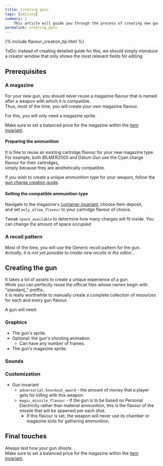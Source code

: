 ```yaml
---
title: Creating guns
tags: [editing] 
summary: |
    This article will guide you through the process of creating new guns inside the [Editor setup](editor_setup).
permalink: creating_guns
---
```


{% include flavour_creation_tip.html %}

ToDo: instead of creating detailed guide for this, we should simply introduce a creator window that only shows the most relevant fields for editing.

## Prerequisites

### A magazine

For your new gun, you should never reuse a magazine flavour that is named after a weapon with which it is compatible.  
Thus, most of the time, you will create your own magazine flavour.

For this, you will only need a magazine sprite.

Make sure to set a balanced price for the magazine within the [item invariant](item_component).

#### Preparing the ammunition

It is fine to reuse an existing cartridge flavour for your new magazine type.  
For example, both BILMER2000 and Datum Gun use the Cyan charge flavour for their cartridges,  
simply because they are aesthetically compatible.  

If you wish to create a unique ammunition type for your weapon, follow the [gun charge creation guide](creating_charges).

#### Setting the compatible ammunition type

Navigate to the magazine's [container invariant](container_component), choose Item deposit,  
and set ``only_allow_flavour`` to your cartridge flavour of choice.

Tweak ``space_available`` to determine how many charges will fit inside.
You can change the amount of space occupied

### A recoil pattern

Most of the time, you will use the Generic recoil pattern for the gun.
*Actually, it is not yet possible to create new recoils in the editor...*

## Creating the gun

It takes a lot of assets to create a unique experience of a gun.  
While you can perfectly reuse the official files whose names begin with "standard_" preffix,  
it is really worthwhile to manually create a complete collection of resources for each and every gun flavour.

A gun will need:

### Graphics

- The gun's sprite.
- Optional: the gun's shooting animation.
	- Can have any number of frames.
- The gun's magazine sprite.

### Sounds


### Customization 

- Gun invariant
	- ``adversarial.knockout_award`` - the amount of money that a player gets for killing with this weapon.
	- ``magic_missile_flavour`` - If the gun is to be based on Personal Electricity rather than material ammunition, this is the flavour of the missile that will be spawned per each shot.
		- If this flavour is set, the weapon will never use its chamber or magazine slots for gathering ammunition.

## Final touches

Always test how your gun shoots.  
Make sure to set a balanced price for the magazine within the [item invariant](item_component).
